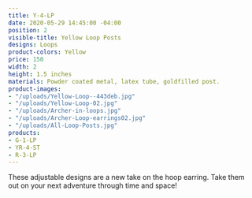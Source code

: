 ```yaml
---
title: Y-4-LP
date: 2020-05-29 14:45:00 -04:00
position: 2
visible-title: Yellow Loop Posts
designs: Loops
product-colors: Yellow
price: 150
width: 2
height: 1.5 inches
materials: Powder coated metal, latex tube, goldfilled post.
product-images:
- "/uploads/Yellow-Loop--443deb.jpg"
- "/uploads/Yellow-Loop-02.jpg"
- "/uploads/Archer-in-loops.jpg"
- "/uploads/Archer-Loop-earrings02.jpg"
- "/uploads/All-Loop-Posts.jpg"
products:
- G-1-LP
- YR-4-ST
- R-3-LP
---
```


These adjustable designs are a new take on the hoop earring. Take them out on your next adventure through time and space!